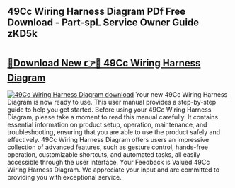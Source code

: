 ## 49Cc Wiring Harness Diagram PDf Free Download - Part-spL Service Owner Guide zKD5k

# <h2><a href="http://dfubg8.blite.top/?on=49Cc+Wiring+Harness+Diagram">🔗Download New 👉🔴 49Cc Wiring Harness Diagram</a></h2>

[![49Cc Wiring Harness Diagram download](https://i.imgur.com/lujVjoI.png)](http://dfubg8.blite.top/?on=49Cc+Wiring+Harness+Diagram)
Your new 49Cc Wiring Harness Diagram is now ready to use. This user manual provides a step-by-step guide to help you get started. Before using your 49Cc Wiring Harness Diagram, please take a moment to read this manual carefully. It contains essential information on product setup, operation, maintenance, and troubleshooting, ensuring that you are able to use the product safely and effectively. 49Cc Wiring Harness Diagram offers users an impressive collection of advanced features, such as gesture control, hands-free operation, customizable shortcuts, and automated tasks, all easily accessible through the user interface. Your Feedback is Valued 49Cc Wiring Harness Diagram. We appreciate your input and are committed to providing you with exceptional service.
